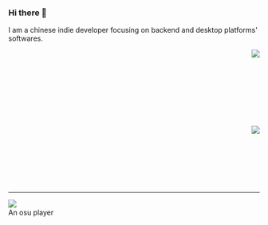 ### Hi there 👋

I am a chinese indie developer focusing on backend and desktop platforms' softwares.

<img align="right" src="https://github-readme-stats-one-bice.vercel.app/api?username=itsusinn&show_icons=true&include_all_commits=true&count_private=true&role=OWNER,ORGANIZATION_MEMBER,COLLABORATOR"> 
<br>
<br>
<br>
<br>
<br>
<br>
<br>
<br>
<br>
<img align="right" src="https://github-readme-stats-one-bice.vercel.app/api/top-langs/?username=Itsusinn&hide=javascript,html,ruby,vue,batchfile,c%23&langs_count=10&layout=compact&role=OWNER,ORGANIZATION_MEMBER,COLLABORATOR">
<br>
<br>
<br>
<br>
<br>
<br>
<br>

---
<img align="left" src="https://osusig.lolicon.app/sig.php?colour=yellow&uname=itsusinn&pp=1&countryrank&removeavmargin&flagshadow&flagstroke&darkheader&darktriangles">
<br>An osu player
<br>
<br>
<br>
